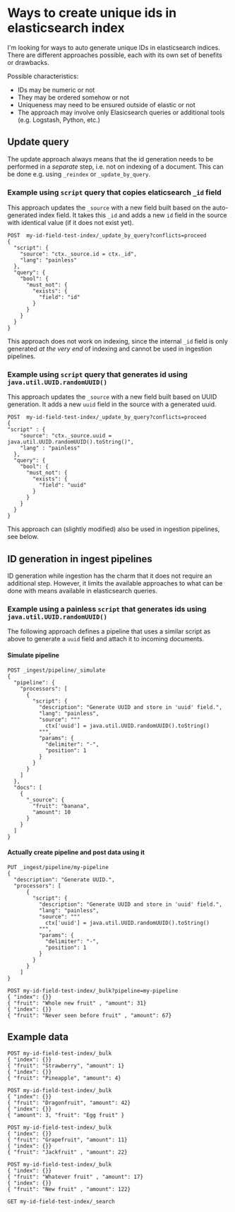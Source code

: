 # Ways to create unique ids in elasticsearch index

I'm looking for ways to auto generate unique IDs in elasticsearch indices. There are different approaches possible, each with its own set of benefits or drawbacks.

Possible characteristics:

- IDs may be numeric or not
- They may be ordered somehow or not
- Uniqueness may need to be ensured outside of elastic or not
- The approach may involve only Elasicsearch queries or additional tools (e.g. Logstash, Python, etc.)


## Update query 

The update approach always means that the id generation needs to be performed in a _separate_ step, i.e. not on indexing of a document. This can be done e.g. using `_reindex` or `_update_by_query`.

### Example using `script` query that copies elaticsearch `_id` field

This approach updates the `_source` with a new field built based on the auto-generated index field. It takes this `_id` and adds a new `id` field in the source with identical value (if it does not exist yet).
```
POST  my-id-field-test-index/_update_by_query?conflicts=proceed
{
  "script": {
    "source": "ctx._source.id = ctx._id",
    "lang": "painless"
  },
  "query": {
    "bool": {
      "must_not": {
        "exists": {
          "field": "id"
        }
      }
    }
  }
}
```
This approach does not work on indexing, since the internal `_id` field is only generated _at the very end_ of indexing and cannot be used in ingestion pipelines.

### Example using `script` query that generates id using `java.util.UUID.randomUUID()`

This approach updates the `_source` with a new field built based on UUID generation. It adds a new `uuid` field in the source with a
generated uuid.

```
POST  my-id-field-test-index/_update_by_query?conflicts=proceed
{
"script" : {
    "source": "ctx._source.uuid = java.util.UUID.randomUUID().toString()",
    "lang" : "painless"
  },
  "query": {
    "bool": {
      "must_not": {
        "exists": {
          "field": "uuid"
        }
      }
    }
  }
}
```

This approach can (slightly modified) also be used in ingestion pipelines, see below.

## ID generation in ingest pipelines
ID generation while ingestion has the charm that it does not require an additional step. However, it limits the available approaches to what can be done with means available in elasticsearch queries.

### Example using a painless `script` that generates ids using `java.util.UUID.randomUUID()`
The following approach defines a pipeline that uses a similar script as above to generate a `uuid` field and attach it to incoming documents.

#### Simulate pipeline

```
POST _ingest/pipeline/_simulate
{
  "pipeline": {
    "processors": [
      {
        "script": {
          "description": "Generate UUID and store in 'uuid' field.",
          "lang": "painless",
          "source": """
            ctx['uuid'] = java.util.UUID.randomUUID().toString()
          """,
          "params": {
            "delimiter": "-",
            "position": 1
          }
        }
      }
    ]
  },
  "docs": [
    {
      "_source": {
        "fruit": "banana",
        "amount": 10
      }
    }
  ]
}
```
#### Actually create pipeline and post data using it
```
PUT _ingest/pipeline/my-pipeline
{
  "description": "Generate UUID.",
  "processors": [
      {
        "script": {
          "description": "Generate UUID and store in 'uuid' field.",
          "lang": "painless",
          "source": """
            ctx['uuid'] = java.util.UUID.randomUUID().toString()
          """,
          "params": {
            "delimiter": "-",
            "position": 1
          }
        }
      }
    ]
}

POST my-id-field-test-index/_bulk?pipeline=my-pipeline
{ "index": {}}
{ "fruit": "Whole new fruit" , "amount": 31}
{ "index": {}}
{ "fruit": "Never seen before fruit" , "amount": 67}
```

## Example data

```
POST my-id-field-test-index/_bulk
{ "index": {}}
{ "fruit": "Strawberry", "amount": 1}
{ "index": {}}
{ "fruit": "Pineapple", "amount": 4}

POST my-id-field-test-index/_bulk
{ "index": {}}
{ "fruit": "Dragonfruit", "amount": 42}
{ "index": {}}
{ "amount": 3, "fruit": "Egg fruit" }

POST my-id-field-test-index/_bulk
{ "index": {}}
{ "fruit": "Grapefruit", "amount": 11}
{ "index": {}}
{ "fruit": "Jackfruit" , "amount": 22}

POST my-id-field-test-index/_bulk
{ "index": {}}
{ "fruit": "Whatever fruit" , "amount": 17}
{ "index": {}}
{ "fruit": "New fruit" , "amount": 122}
```
```
GET my-id-field-test-index/_search
```
